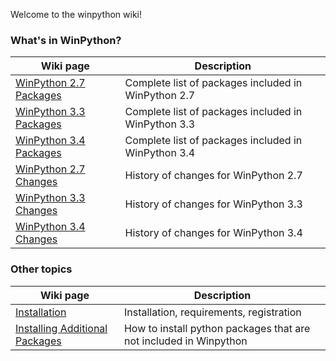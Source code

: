 Welcome to the winpython wiki!
### What's in WinPython?

Wiki page | Description
----------|------------
[WinPython 2.7 Packages](PackageIndex_27) | Complete list of packages included in WinPython 2.7
[WinPython 3.3 Packages](PackageIndex_33) | Complete list of packages included in WinPython 3.3
[WinPython 3.4 Packages](PackageIndex_34) | Complete list of packages included in WinPython 3.4
[WinPython 2.7 Changes](ChangeLog_27) | History of changes for WinPython 2.7
[WinPython 3.3 Changes](ChangeLog_33) | History of changes for WinPython 3.3
[WinPython 3.4 Changes](ChangeLog_34) | History of changes for WinPython 3.4

### Other topics

Wiki page | Description
----------|------------
[Installation](Installation) | Installation, requirements, registration
[Installing Additional Packages](Installing-Additional-Packages) | How to install python packages that are not included in Winpython
